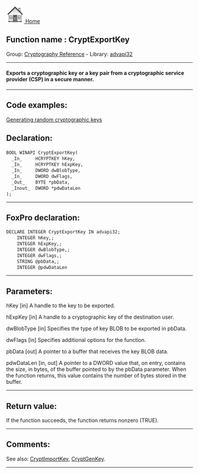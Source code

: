 [<img src="../../images/home.png"> Home ](https://github.com/VFPX/Win32API)  

## Function name : CryptExportKey
Group: [Cryptography Reference](../../functions_group.md#Cryptography_Reference)  -  Library: [advapi32](../../Libraries.md#advapi32)  
***  


#### Exports a cryptographic key or a key pair from a cryptographic service provider (CSP) in a secure manner.
***  


## Code examples:
[Generating random cryptographic keys](../../samples/sample_590.md)  

## Declaration:
```foxpro  
BOOL WINAPI CryptExportKey(
  _In_     HCRYPTKEY hKey,
  _In_     HCRYPTKEY hExpKey,
  _In_     DWORD dwBlobType,
  _In_     DWORD dwFlags,
  _Out_    BYTE *pbData,
  _Inout_  DWORD *pdwDataLen
);  
```  
***  


## FoxPro declaration:
```foxpro  
DECLARE INTEGER CryptExportKey IN advapi32;
	INTEGER hKey,;
	INTEGER hExpKey,;
	INTEGER dwBlobType,;
	INTEGER dwFlags,;
	STRING @pbData,;
	INTEGER @pdwDataLen  
```  
***  


## Parameters:
hKey [in]
A handle to the key to be exported.

hExpKey [in]
A handle to a cryptographic key of the destination user.

dwBlobType [in]
Specifies the type of key BLOB to be exported in pbData.

dwFlags [in]
Specifies additional options for the function.

pbData [out]
A pointer to a buffer that receives the key BLOB data.

pdwDataLen [in, out]
A pointer to a DWORD value that, on entry, contains the size, in bytes, of the buffer pointed to by the pbData parameter. When the function returns, this value contains the number of bytes stored in the buffer.  
***  


## Return value:
If the function succeeds, the function returns nonzero (TRUE).  
***  


## Comments:
See also: [CryptImportKey](../advapi32/CryptImportKey.md), [CryptGenKey](../advapi32/CryptGenKey.md).  
  
***  

